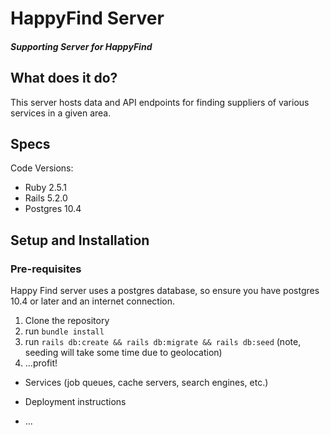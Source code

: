 # HappyFind Server
##### Supporting Server for HappyFind

## What does it do?
This server hosts data and API endpoints for finding suppliers of various services in a given area.

## Specs
Code Versions:
* Ruby 2.5.1
* Rails 5.2.0
* Postgres 10.4


## Setup and Installation

### Pre-requisites
Happy Find server uses a postgres database, so ensure you have postgres 10.4 or later and an internet connection.

1. Clone the repository
2. run `bundle install`
3. run `rails db:create && rails db:migrate && rails db:seed` (note, seeding will take some time due to geolocation)
4. ...profit!

* Services (job queues, cache servers, search engines, etc.)

* Deployment instructions

* ...
